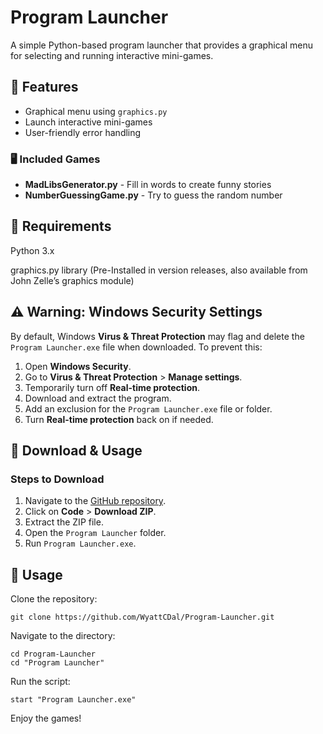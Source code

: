 # **Program Launcher**

A simple Python-based program launcher that provides a graphical menu for selecting and running interactive mini-games.

## **📜 Features**
- Graphical menu using `graphics.py`
- Launch interactive mini-games
- User-friendly error handling

### **🖥 Included Games**
- **MadLibsGenerator.py** - Fill in words to create funny stories
- **NumberGuessingGame.py** - Try to guess the random number

## **🔧 Requirements**

Python 3.x

graphics.py library (Pre-Installed in version releases, also available from John Zelle’s graphics module)

## **⚠ Warning: Windows Security Settings**
By default, Windows **Virus & Threat Protection** may flag and delete the `Program Launcher.exe` file when downloaded. To prevent this:

1. Open **Windows Security**.
2. Go to **Virus & Threat Protection** > **Manage settings**.
3. Temporarily turn off **Real-time protection**.
4. Download and extract the program.
5. Add an exclusion for the `Program Launcher.exe` file or folder.
6. Turn **Real-time protection** back on if needed.

## **📂 Download & Usage**
### Steps to Download
1. Navigate to the [GitHub repository](https://github.com/WyattCDal/Program-Launcher.git).
2. Click on **Code** > **Download ZIP**.
3. Extract the ZIP file.
4. Open the `Program Launcher` folder.
5. Run `Program Launcher.exe`.

## **🚀 Usage**

Clone the repository:
```
git clone https://github.com/WyattCDal/Program-Launcher.git
```
Navigate to the directory:
```
cd Program-Launcher
cd "Program Launcher"
```
Run the script:
```
start "Program Launcher.exe"
```

Enjoy the games!

